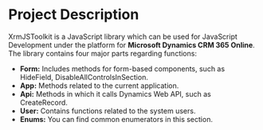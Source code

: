 # Project Description

XrmJSToolkit is a JavaScript library which can be used for JavaScript Development under the platform for **Microsoft Dynamics CRM 365 Online**. The library contains four major parts regarding functions:

- **Form:** Includes methods for form-based components, such as HideField, DisableAllControlsInSection.
- **App:** Methods related to the current application.
- **Api:** Methods in which it calls Dynamics Web API, such as CreateRecord.
- **User:** Contains functions related to the system users.
- **Enums:** You can find common enumerators in this section.
